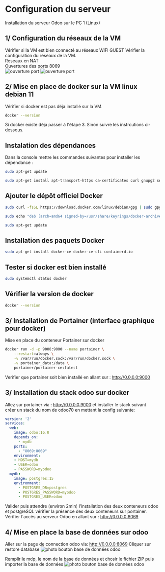 
# Configuration du serveur
Installation du serveur Odoo sur le PC 1 (Linux)

## 1/ Configuration du réseaux de la VM
Vérifier si la VM est bien connecté au réseaux WIFI GUEST 
Vérifier la configuration du reseaux de la VM.  
Reseaux en NAT  
Ouvertures des ports 8069  
![ouverture port](Image_README/image06.png)
![ouverture port](Image_README/image07.png)
## 2/ Mise en place de docker sur la VM linux debian 11
Vérifier si docker est pas déja installé sur la VM.

```bash
docker --version
```
Si docker existe déja passer à l'étape 3. Sinon suivre les instrcutions ci-dessous.
## Instalation des dépendances 
Dans la console mettre les commandes suivantes pour installer les dépendance :
```bash
sudo apt-get update
```
```bash
sudo apt-get install apt-transport-https ca-certificates curl gnupg2 software-properties-common
```
## Ajouter le dépôt officiel Docker
```bash
sudo curl -fsSL https://download.docker.com/linux/debian/gpg | sudo gpg --dearmor -o /usr/share/keyrings/docker-archive-keyring.gpg
```
```bash
sudo echo "deb [arch=amd64 signed-by=/usr/share/keyrings/docker-archive-keyring.gpg] https://download.docker.com/linux/debian $(lsb_release -cs) stable" | sudo tee /etc/apt/sources.list.d/docker.list
```
```bash
sudo apt-get update
```
## Installation des paquets Docker
```bash
sudo apt-get install docker-ce docker-ce-cli containerd.io
```
## Tester si docker est bien installé
```bash
sudo systemctl status docker
```
## Vérifier la version de docker
```bash
docker --version
```
## 3/ Installation de Portainer (interface graphique pour docker)
Mise en place du conteneur Portainer sur docker
```bash
docker run -d -p 9000:9000 --name portainer \
    --restart=always \
    -v /var/run/docker.sock:/var/run/docker.sock \
    -v portainer_data:/data \
    portainer/portainer-ce:latest
```
Verifier que portainer soit bien installé en allant sur : http://0.0.0.0:9000  

## 3/ Installation du stack odoo sur docker
Allez sur portainer via : http://0.0.0.0:9000 et installer le stack suivant  
créer un stack du nom de odoo70 en mettant la config suivante:  
```yml
version: '2'
services:
  web:
    image: odoo:16.0
    depends_on:
      - mydb
    ports:
      - "8069:8069"
    environment:
    - HOST=mydb
    - USER=odoo
    - PASSWORD=myodoo
  mydb:
    image: postgres:15
    environment:
      - POSTGRES_DB=postgres
      - POSTGRES_PASSWORD=myodoo
      - POSTGRES_USER=odoo
```
Valider puis attendre (environ 2min) l'installation des deux conteneurs odoo et postgreSQL vérifier la présence des deux conteneurs sur portainer.  
Vérifier l'accès au serveur Odoo en allant sur : http://0.0.0.0:8069   

## 4/ Mise en place la base de données sur odoo
Aller sur la page de connection odoo via: http://0.0.0.0:8069
Cliquer sur restore database
![photo bouton base de données odoo](Image_README/image04.png) 

Remplir le mdp, le nom de la base de données et chosir le fichier ZIP puis importer la base de données
![photo bouton base de données odoo](Image_README/image05.png)  
